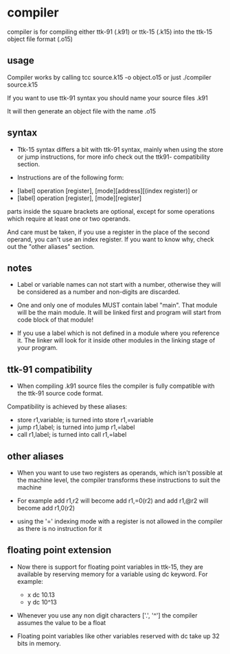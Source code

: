# compiler

compiler is for compiling either ttk-91 (.k91) or ttk-15 (.k15) into
the ttk-15 object file format (.o15)

## usage

Compiler works by calling tcc source.k15 -o object.o15
or just ./compiler source.k15

If you want to use ttk-91 syntax you should name your source
files <source file>.k91

It will then generate an object file with the name <source file>.o15

## syntax

 * Ttk-15 syntax differs a bit with ttk-91 syntax, mainly when using
the store or jump instructions, for more info check out the ttk91-
compatibility section.

 * Instructions are of the following form:
 - [label] operation [register], [mode][address][(index register)]
or
 - [label] operation [register], [mode][register]
 
 parts inside the square brackets are optional, except for some
operations which require at least one or two operands.

And care must be taken, if you use a register in the place of the second
operand, you can't use an index register. If you want to know why,
check out the "other aliases" section.

## notes

 * Label or variable names can not start with a number, otherwise
they will be considered as a number and non-digits are discarded.

 * One and only one of modules MUST contain label "main". That module
will be the main module.
It will be linked first and program will start from code block of that module!

 * If you use a label which is not defined in a module where you reference it.
The linker will look for it inside other modules in the linking stage of your program.

## ttk-91 compatibility

 * When compiling .k91 source files the compiler is fully compatible
with the ttk-91 source code format.

 Compatibility is achieved by these aliases:
 - store r1,variable; is turned into store r1,=variable
 - jump r1,label; is turned into jump r1,=label
 - call r1,label; is turned into call r1,=label

## other aliases

 * When you want to use two registers as operands, which isn't possible at
the machine level, the compiler transforms these instructions to suit the machine

 - For example add r1,r2 will become add r1,=0(r2) and
add r1,@r2 will become add r1,0(r2)

 - using the '=' indexing mode with a register is not allowed in the compiler as
there is no instruction for it

## floating point extension

 * Now there is support for floating point variables in ttk-15,
    they are available by reserving memory for a variable using dc keyword.
    For example:
    - x dc 10.13
    - y dc 10^13

 * Whenever you use any non digit characters ['.', '^'] the compiler assumes the value to be a float

 * Floating point variables like other variables reserved with dc take up 32 bits in memory.
